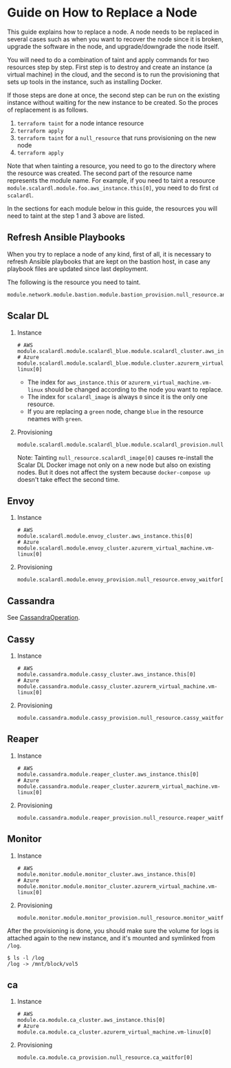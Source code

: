 # Guide on How to Replace a Node
This guide explains how to replace a node.
A node needs to be replaced in several cases such as when you want to recover the node since it is broken, upgrade the software in the node, and upgrade/downgrade the node itself.

You will need to do a combination of taint and apply commands for two resources step by step. First step is to destroy and create an instance (a virtual machine) in the cloud, and the second is to run the provisioning that sets up tools in the instance, such as installing Docker.

If those steps are done at once, the second step can be run on the existing instance without waiting for the new instance to be created. So the proces of replacement is as follows.

1. `terraform taint` for a node intance resource
2. `terraform apply`
3. `terraform taint` for a `null_resource` that runs provisioning on the new node
4. `terraform apply`

Note that when tainting a resource, you need to go to the directory where the resource was created. The second part of the resource name represents the module name. For example, if you need to taint a resource `module.scalardl.module.foo.aws_instance.this[0]`, you need to do first `cd scalardl`.

In the sections for each module below in this guide, the resources you will need to taint at the step 1 and 3 above are listed.

## Refresh Ansible Playbooks

When you try to replace a node of any kind, first of all, it is necessary to refresh Ansible playbooks that are kept on the bastion host, in case any playbook files are updated since last deployment.

The following is the resource you need to taint.

```
module.network.module.bastion.module.bastion_provision.null_resource.ansible_playbooks_copy[0]
```

## Scalar DL

1. Instance

    ```
    # AWS
    module.scalardl.module.scalardl_blue.module.scalardl_cluster.aws_instance.this[0]
    # Azure
    module.scalardl.module.scalardl_blue.module.cluster.azurerm_virtual_machine.vm-linux[0]
    ```

    * The index for `aws_instance.this` or `azurerm_virtual_machine.vm-linux` should be changed according to the node you want to replace.
    * The index for `scalardl_image` is always `0` since it is the only one resource.
    * If you are replacing a `green` node, change `blue` in the resource neames with `green`.

2. Provisioning

    ```
    module.scalardl.module.scalardl_blue.module.scalardl_provision.null_resource.scalardl_image[0]
    ```

    Note: Tainting `null_resource.scalardl_image[0]` causes re-install the Scalar DL Docker image not only on a new node but also on existing nodes. But it does not affect the system because `docker-compose up` doesn't take effect the second time.

## Envoy

1. Instance

    ```
    # AWS
    module.scalardl.module.envoy_cluster.aws_instance.this[0]
    # Azure
    module.scalardl.module.envoy_cluster.azurerm_virtual_machine.vm-linux[0]
    ```

2. Provisioning

    ```
    module.scalardl.module.envoy_provision.null_resource.envoy_waitfor[0]
    ```

## Cassandra

See [CassandraOperation](CassandraOperation.md).

## Cassy

1. Instance

    ```
    # AWS
    module.cassandra.module.cassy_cluster.aws_instance.this[0]
    # Azure
    module.cassandra.module.cassy_cluster.azurerm_virtual_machine.vm-linux[0]
    ```

2. Provisioning

    ```
    module.cassandra.module.cassy_provision.null_resource.cassy_waitfor[0]
    ```

## Reaper

1. Instance

    ```
    # AWS
    module.cassandra.module.reaper_cluster.aws_instance.this[0]
    # Azure
    module.cassandra.module.reaper_cluster.azurerm_virtual_machine.vm-linux[0]
    ```

2. Provisioning

    ```
    module.cassandra.module.reaper_provision.null_resource.reaper_waitfor[0]
    ```

## Monitor

1. Instance

    ```
    # AWS
    module.monitor.module.monitor_cluster.aws_instance.this[0]
    # Azure
    module.monitor.module.monitor_cluster.azurerm_virtual_machine.vm-linux[0]
    ```

2. Provisioning

    ```
    module.monitor.module.monitor_provision.null_resource.monitor_waitfor[0]
    ```

After the provisioning is done, you should make sure the volume for logs is attached again to the new instance, and it's mounted and symlinked from `/log`.

```console
$ ls -l /log
/log -> /mnt/block/vol5
```

## ca

1. Instance

    ```
    # AWS
    module.ca.module.ca_cluster.aws_instance.this[0]
    # Azure
    module.ca.module.ca_cluster.azurerm_virtual_machine.vm-linux[0]
    ```

2. Provisioning

    ```
    module.ca.module.ca_provision.null_resource.ca_waitfor[0]
    ```
